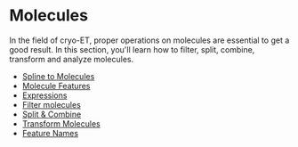 # Molecules

In the field of cryo-ET, proper operations on molecules are essential to get a good
result. In this section, you'll learn how to filter, split, combine, transform and
analyze molecules.

- [Spline to Molecules](spline_to_molecules.md)
- [Molecule Features](features.md)
- [Expressions](expressions.md)
- [Filter molecules](filter_molecules.md)
- [Split & Combine](split_and_combine.md)
- [Transform Molecules](transform.md)
- [Feature Names](headers.md)
